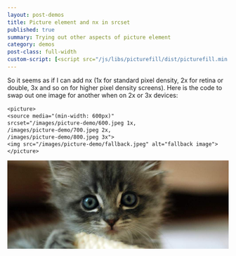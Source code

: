 ```yaml
---
layout: post-demos
title: Picture element and nx in srcset
published: true
summary: Trying out other aspects of picture element
category: demos
post-class: full-width
custom-script: [<script src="/js/libs/picturefill/dist/picturefill.min.js" async></script>]
---
```


So it seems as if I can add nx (1x for standard pixel density, 2x for retina or double, 3x and so on for higher pixel density screens). Here is the code to swap out one image for another when on 2x or 3x devices:


<pre><code>&lt;picture&gt;
&lt;source media="(min-width: 600px)"
srcset="/images/picture-demo/600.jpeg 1x,
/images/picture-demo/700.jpeg 2x,
/images/picture-demo/800.jpeg 3x"&gt;
&lt;img src="/images/picture-demo/fallback.jpeg" alt="fallback image"&gt;
&lt;/picture&gt;</code></pre>

<picture>
	<source media="(min-width: 600px)" srcset="/images/picture-demo/600.jpeg 1x, /images/picture-demo/700.jpeg 2x, /images/picture-demo/800.jpeg 3x">
	<img src="/images/picture-demo/fallback.jpeg" alt="fallback image">
</picture>